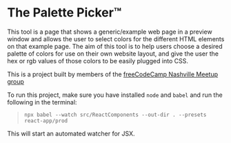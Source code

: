 ﻿# The Palette Picker™
 
This tool is a page that shows a generic/example web page in a preview window and allows the user to select colors for the different HTML elements on that example page. The aim of this tool is to help users choose a desired palette of colors for use on their own website layout, and give the user the hex or rgb values of those colors to be easily plugged into CSS.
 
This is a project built by members of the [freeCodeCamp Nashville Meetup group](https://www.meetup.com/freeCodeCamp-Nashville/)

To run this project, make sure you have installed `node` and `babel` and run the following in the terminal:
> `npx babel --watch src/ReactComponents --out-dir . --presets react-app/prod`

This will start an automated watcher for JSX. 
